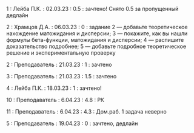 1 : Лейба П.К. : 02.03.23 : 0.5 : зачтено! Снято 0.5 за пропущенный дедлайн 

2 : Храмцов Д.А. : 06.03.23 : 0 : задание 2 — добавьте теоретическое нахождение матожидания и дисперсии; 3 — покажите, как вы нашли формулы бета-функции, матожидания и дисперсии; 4 — распишите доказательство подробнее; 5 — добавьте подробное теоретическое решение и экспериментальную проверку

2 : Преподаватель : 21.03.23 : 1 : зачтено

3 : Преподаватель : 21.03.23 : 1.5 : зачтено

4 : Лейба П.К. : 18.03.23 : 1 : зачтено!

10 : Преподаватель : 6.04.23 : 4.8 : РК

11 : Преподаватель : 6.04.23 : 4.3 : Дом.раб. 1 задача неверно

5 : Преподаватель : 19.04.23 : 0 : зачтено, дедлайн
